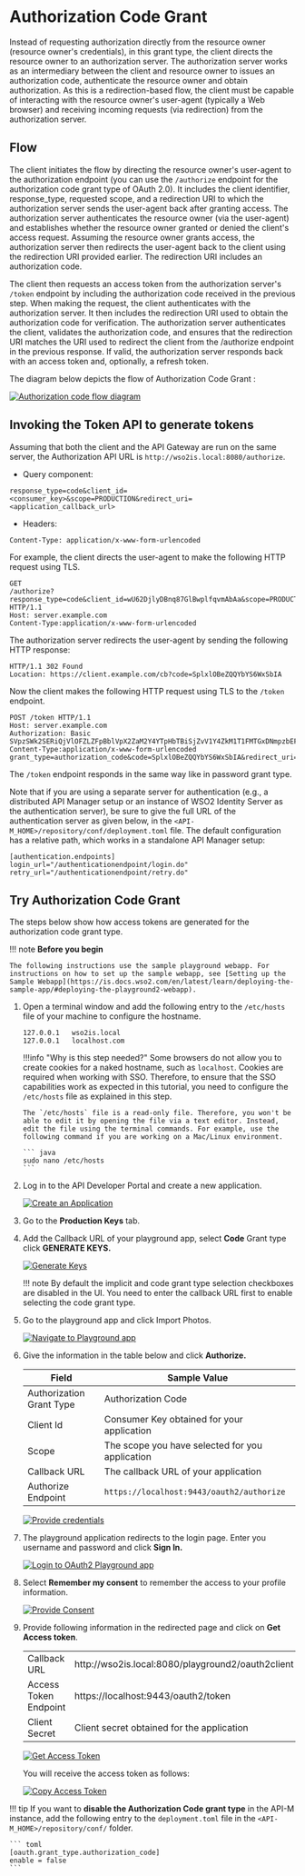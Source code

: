# Authorization Code Grant

Instead of requesting authorization directly from the resource owner (resource owner's credentials), in this grant type, the client directs the resource owner to an authorization server. The authorization server works as an intermediary between the client and resource owner to issues an authorization code, authenticate the resource owner and obtain authorization. As this is a redirection-based flow, the client must be capable of interacting with the resource owner's user-agent (typically a Web browser) and receiving incoming requests (via redirection) from the authorization server.

## Flow

The client initiates the flow by directing the resource owner's user-agent to the authorization endpoint (you can use the `/authorize` endpoint for the authorization code grant type of OAuth 2.0). It includes the client identifier, response\_type, requested scope, and a redirection URI to which the authorization server sends the user-agent back after granting access. The authorization server authenticates the resource owner (via the user-agent) and establishes whether the resource owner granted or denied the client's access request. Assuming the resource owner grants access, the authorization server then redirects the user-agent back to the client using the redirection URI provided earlier. The redirection URI includes an authorization code.

The client then requests an access token from the authorization server's `/token` endpoint by including the authorization code received in the previous step. When making the request, the client authenticates with the authorization server. It then includes the redirection URI used to obtain the authorization code for verification. The authorization server authenticates the client, validates the authorization code, and ensures that the redirection URI matches the URI used to redirect the client from the /authorize endpoint in the previous response. If valid, the authorization server responds back with an access token and, optionally, a refresh token.

The diagram below depicts the flow of Authorization Code Grant :

[![Authorization code flow diagram]({{base_path}}/assets/img/learn/oauth-authorization-code-grant-diagram.png)]({{base_path}}/assets/img/learn/oauth-authorization-code-grant-diagram.png)

## Invoking the Token API to generate tokens

Assuming that both the client and the API Gateway are run on the same server, the Authorization API URL is `http://wso2is.local:8080/authorize`.

-   Query component: 
```
response_type=code&client_id=<consumer_key>&scope=PRODUCTION&redirect_uri=<application_callback_url>
```
-   Headers: 
```
Content-Type: application/x-www-form-urlencoded         
```

For example, the client directs the user-agent to make the following HTTP request using TLS.

```
GET
/authorize?response_type=code&client_id=wU62DjlyDBnq87GlBwplfqvmAbAa&scope=PRODUCTION&redirect_uri=https%3A%2F%2Fclient%2Eexample%2Ecom%2Fcb
HTTP/1.1 
Host: server.example.com 
Content-Type:application/x-www-form-urlencoded 
```

The authorization server redirects the user-agent by sending the following HTTP response:

``` 
HTTP/1.1 302 Found 
Location: https://client.example.com/cb?code=SplxlOBeZQQYbYS6WxSbIA
```

Now the client makes the following HTTP request using TLS to the `/token` endpoint.

``` 
POST /token HTTP/1.1 
Host: server.example.com 
Authorization: Basic SVpzSWk2SERiQjVlOFZLZFpBblVpX2ZaM2Y4YTpHbTBiSjZvV1Y4ZkM1T1FMTGxDNmpzbEFDVzhh
Content-Type:application/x-www-form-urlencoded 
grant_type=authorization_code&code=SplxlOBeZQQYbYS6WxSbIA&redirect_uri=https%3A%2F%2Fclient%2Eexample%2Ecom%2Fcb
```

The `/token` endpoint responds in the same way like in password grant type.

Note that if you are using a separate server for authentication (e.g., a distributed API Manager setup or an instance of WSO2 Identity Server as the authentication server), be sure to give the full URL of the authentication server as given below, in the `<API-M_HOME>/repository/conf/deployment.toml` file. The default configuration has a relative path, which works in a standalone API Manager setup:

```
[authentication.endpoints]
login_url="/authenticationendpoint/login.do"
retry_url="/authenticationendpoint/retry.do"
```

## Try Authorization Code Grant

The steps below show how access tokens are generated for the authorization code grant type.

!!! note
    **Before you begin**

    The following instructions use the sample playground webapp. For instructions on how to set up the sample webapp, see [Setting up the Sample Webapp](https://is.docs.wso2.com/en/latest/learn/deploying-the-sample-app/#deploying-the-playground2-webapp).


1.  Open a terminal window and add the following entry to the `/etc/hosts` file of your machine to configure the hostname.
    ```
    127.0.0.1   wso2is.local
    127.0.0.1   localhost.com
    ```
        
    !!!info "Why is this step needed?"
        Some browsers do not allow you to create cookies for a naked hostname, such as `localhost`. Cookies are required when working with SSO. Therefore, to ensure that the SSO capabilities work as expected in this tutorial, you need to configure the `/etc/hosts` file as explained in this step.
            
        The `/etc/hosts` file is a read-only file. Therefore, you won't be able to edit it by opening the file via a text editor. Instead, edit the file using the terminal commands. For example, use the following command if you are working on a Mac/Linux environment.
            
        ``` java
        sudo nano /etc/hosts
        ```
        
2.  Log in to the API Developer Portal and create a new application.

    [![Create an Application]({{base_path}}/assets/img/learn/create-application.png)]({{base_path}}/assets/img/learn/create-application.png)
    
3.  Go to the **Production Keys** tab.
4.  Add the Callback URL of your playground app, select **Code** Grant type click **GENERATE KEYS.**

    [![Generate Keys]({{base_path}}/assets/img/learn/authorization-code-grant.png)]({{base_path}}/assets/img/learn/authorization-code-grant.png)

    !!! note
        By default the implicit and code grant type selection checkboxes are disabled in the UI. You need to enter the callback URL first to enable selecting the code grant type.

5.  Go to the playground app and click Import Photos.

    [![Navigate to Playground app]({{base_path}}/assets/img/learn/playground2-app.png)]({{base_path}}/assets/img/learn/playground2-app.png)
    
6.  Give the information in the table below and click **Authorize.**

    | Field                    | Sample Value                                                                                          |
    |--------------------------|-------------------------------------------------------------------------------------------------------|
    | Authorization Grant Type | Authorization Code                                                                                    |
    | Client Id                | Consumer Key obtained for your application                                                            |
    | Scope                    | The scope you have selected for you application                                                       |
    | Callback URL             | The callback URL of your application                                                                  |
    | Authorize Endpoint       | `https://localhost:9443/oauth2/authorize`                                                             |

    [![Provide credentials]({{base_path}}/assets/img/learn/playground2-oauth2-page.png)]({{base_path}}/assets/img/learn/playground2-oauth2-page.png)

7.  The playground application redirects to the login page. Enter you username and password and click **Sign In.**

    [![Login to OAuth2 Playground app]({{base_path}}/assets/img/learn/login-page.png)]({{base_path}}/assets/img/learn/login-page.png)

8.  Select **Remember my consent** to remember the access to your profile information.

    [![Provide Consent]({{base_path}}/assets/img/learn/authorization-code-consent-page.png)]({{base_path}}/assets/img/learn/authorization-code-consent-page.png)   
    
9.  Provide following information in the redirected page and click on **Get Access token**.

    <table>
    <tbody>
    <tr class="odd">
    <td>Callback URL</td>
    <td>http://wso2is.local:8080/playground2/oauth2client</td>
    </tr>
    <tr class="even">
    <td>Access Token Endpoint</td>
    <td>https://localhost:9443/oauth2/token</td>
    </tr>
    <tr class="odd">
    <td>Client Secret</td>
    <td>Client secret obtained for the application</td>
    </tr>
    </tbody>
    </table>

    [![Get Access Token]({{base_path}}/assets/img/learn/authorization-code-get-accesstoken.png)]({{base_path}}/assets/img/learn/authorization-code-get-accesstoken.png)

     You will receive the access token as follows:

    [![Copy Access Token]({{base_path}}/assets/img/learn/oauth-authorization-code-accesstoken.png)]({{base_path}}/assets/img/learn/oauth-authorization-code-accesstoken.png)
        
!!! tip
    If you want to **disable the Authorization Code grant type** in the API-M instance, add the following entry to the `deployment.toml` file in the `<API-M_HOME>/repository/conf/` folder.

    ``` toml
    [oauth.grant_type.authorization_code]
    enable = false
    ```
